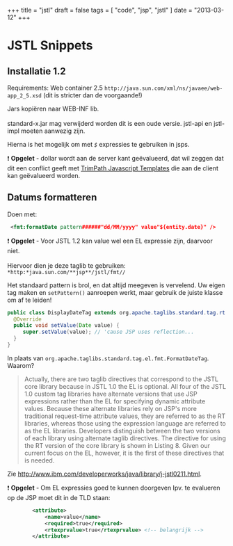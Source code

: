 +++
title = "jstl"
draft = false
tags = [
    "code",
    "jsp",
    "jstl"
]
date = "2013-03-12"
+++
# JSTL Snippets 

## Installatie 1.2 

Requirements: Web container 2.5 `http://java.sun.com/xml/ns/javaee/web-app_2_5.xsd` (dit is stricter dan de voorgaande!)

Jars kopiëren naar WEB-INF lib.<br/><br/>
standard-x.jar mag verwijderd worden dit is een oude versie. jstl-api en jstl-impl moeten aanwezig zijn. 

Hierna is het mogelijk om met *`$`* expressies te gebruiken in jsps. 

:exclamation: **Opgelet** - dollar wordt aan de server kant geëvalueerd, dat wil zeggen dat dit een conflict geeft met [TrimPath Javascript Templates](http://code.google.com/p/trimpath/wiki/JavaScriptTemplates) die aan de client kan geëvalueerd worden. 

## Datums formatteren 

Doen met:

```xml
 <fmt:formatDate pattern######"dd/MM/yyyy" value"${entity.date}" />
```

:exclamation: **Opgelet** - Voor JSTL 1.2 kan value wel een EL expressie zijn, daarvoor niet.<br/><br/>
Hiervoor dien je deze taglib te gebruiken: `*http:*java.sun.com/**jsp**/jstl/fmt//`

Het standaard pattern is brol, en dat altijd meegeven is vervelend. Uw eigen tag maken en `setPattern()` aanroepen werkt, maar gebruik de juiste klasse om af te leiden!

```java
public class DisplayDateTag extends org.apache.taglibs.standard.tag.rt.fmt.FormatDateTag { 
  @Override
  public void setValue(Date value) {
     super.setValue(value); // 'cause JSP uses reflection...
  }
}
```

In plaats van `org.apache.taglibs.standard.tag.el.fmt.FormatDateTag`. Waarom?

> Actually, there are two taglib directives that correspond to the JSTL core  library because in JSTL 1.0 the EL is optional. All four of the JSTL 1.0 custom tag libraries have alternate versions that use JSP expressions rather than the EL for specifying dynamic attribute values. Because these alternate libraries rely on JSP's more traditional request-time attribute values, they are referred to as the RT libraries, whereas those using the expression language are referred to as the EL libraries. Developers distinguish between the two versions of each library using alternate taglib  directives. The directive for using the RT version of the core library is shown in Listing 8. Given our current focus on the EL, however, it is the first of these directives that is needed.

Zie http://www.ibm.com/developerworks/java/library/j-jstl0211.html.

:exclamation: **Opgelet** - Om EL expressies goed te kunnen doorgeven Ipv. te evalueren op de JSP moet dit in de TLD staan:

```xml
        <attribute>
            <name>value</name>
            <required>true</required>
            <rtexprvalue>true</rtexprvalue> <!-- belangrijk -->
        </attribute>
```
